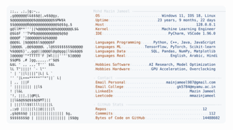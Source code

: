 <picture>
  <source srcset="https://raw.githubusercontent.com/mmazinjameel/mmazinjameel/main/dark_mode.svg?v=1756255817" media="(prefers-color-scheme: dark)">
  <img src="https://raw.githubusercontent.com/mmazinjameel/mmazinjameel/main/light_mode.svg?v=1756255817">
</picture>
